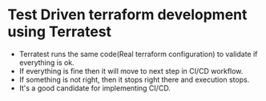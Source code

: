 # Test Driven terraform development using Terratest

- Terratest runs the same code(Real terraform configuration) to validate if everything is ok.
- If everything is fine then it will move to next step in CI/CD workflow.
- If something is not right, then it stops right there and execution stops.
- It's a good candidate for implementing CI/CD.